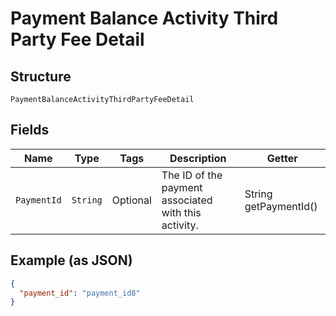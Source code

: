 
# Payment Balance Activity Third Party Fee Detail

## Structure

`PaymentBalanceActivityThirdPartyFeeDetail`

## Fields

| Name | Type | Tags | Description | Getter |
|  --- | --- | --- | --- | --- |
| `PaymentId` | `String` | Optional | The ID of the payment associated with this activity. | String getPaymentId() |

## Example (as JSON)

```json
{
  "payment_id": "payment_id8"
}
```

